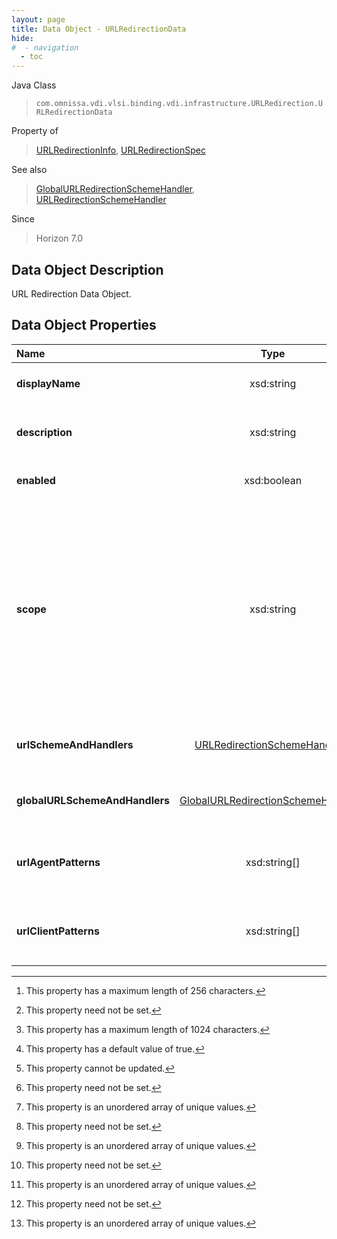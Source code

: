 ```yaml
---
layout: page
title: Data Object - URLRedirectionData
hide:
#  - navigation
  - toc
---
```






Java Class
> `com.omnissa.vdi.vlsi.binding.vdi.infrastructure.URLRedirection.URLRedirectionData`

Property of
> [URLRedirectionInfo](vdi.infrastructure.URLRedirection.URLRedirectionInfo.md#field_detail), [URLRedirectionSpec](vdi.infrastructure.URLRedirection.URLRedirectionSpec.md#field_detail)

See also
> [GlobalURLRedirectionSchemeHandler](vdi.infrastructure.URLRedirection.GlobalURLSchemeAndHandler.md), [URLRedirectionSchemeHandler](vdi.infrastructure.URLRedirection.URLSchemeAndHandler.md)

Since
> Horizon 7.0


## Data Object Description

URL Redirection Data Object.

## Data Object Properties

 Name | Type | Description
:---|:---:|:---
**displayName**|  xsd:string|  The URLRedirection name is the display name for this Setting. [^12]
**description**|  xsd:string|  The description is set of notes about the URLRedirection Setting. [^1] [^13]
**enabled**|  xsd:boolean|  Whether or not this URLRedirection Setting is enabled or not. [^6]
**scope**|  xsd:string|  Represent whether this URL Redirection setting is local (LOCAL) or global (GLOBAL) level.  **_Since_** Horizon 7.0.2 [^2] <br>* This property will be one of:<br><table><tr><th>Value</th><th>Description</th></tr><tr><td>"LOCAL"</td><td>Local URL Redirection Setting.</td></tr><tr><td>"GLOBAL"</td><td>Global URL Redirection Setting.</td></tr></table>
**urlSchemeAndHandlers**| [URLRedirectionSchemeHandler[]](vdi.infrastructure.URLRedirection.URLSchemeAndHandler.md)|  URL Scheme and Local resource (Desktop or Application Pool) mappings. [^1] [^14]
**globalURLSchemeAndHandlers**| [GlobalURLRedirectionSchemeHandler[]](vdi.infrastructure.URLRedirection.GlobalURLSchemeAndHandler.md)|  URL Scheme and Global resource (GE or GAE) mappings.  **_Since_** Horizon 7.0.2 [^1] [^14]
**urlAgentPatterns**|  xsd:string[]|  List of URL patterns/Regular expression that must be opened on Agent machine. [^1] [^14]
**urlClientPatterns**|  xsd:string[]|  List of URL patterns/Regular expression that must be opened on client machine. [^1] [^14]


 


[^1]: This property need not be set.
[^2]: This property cannot be updated.
[^6]: This property has a default value of true.
[^12]: This property has a maximum length of 256 characters.
[^13]: This property has a maximum length of 1024 characters.
[^14]: This property is an unordered array of unique values.